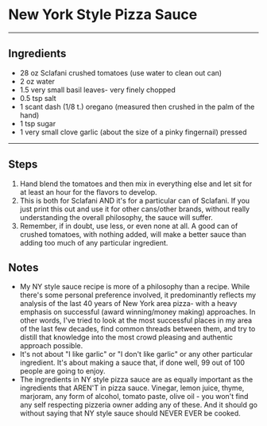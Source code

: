 # New York Style Pizza Sauce

---

## Ingredients

* 28 oz Sclafani crushed tomatoes (use water to clean out can)
* 2 oz water
* 1.5 very small basil leaves- very finely chopped
* 0.5 tsp salt
* 1 scant dash (1/8 t.) oregano (measured then crushed in the palm of the hand)
* 1 tsp sugar
* 1 very small clove garlic (about the size of a pinky fingernail) pressed


---

## Steps

1.  Hand blend the tomatoes and then mix in everything else and let sit for at least an hour for the flavors to develop.
2.  This is both for Sclafani AND it's for a particular can of Sclafani. If you just print this out and use it for other cans/other brands, without really understanding the overall philosophy, the sauce will suffer.
3.  Remember, if in doubt, use less, or even none at all. A good can of crushed tomatoes, with nothing added, will make a better sauce than adding too much of any particular ingredient.

## Notes

* My NY style sauce recipe is more of a philosophy than a recipe. While there's some personal preference involved, it predominantly reflects my analysis of the last 40 years of New York area pizza- with a heavy emphasis on successful (award winning/money making) approaches. In other words, I've tried to look at the most successful places in my area of the last few decades, find common threads between them, and try to distill that knowledge into the most crowd pleasing and authentic approach possible.
* It's not about "I like garlic" or "I don't like garlic" or any other particular ingredient. It's about making a sauce that, if done well, 99 out of 100 people are going to enjoy.
* The ingredients in NY style pizza sauce are as equally important as the ingredients that AREN'T in pizza sauce. Vinegar, lemon juice, thyme, marjoram, any form of alcohol, tomato paste, olive oil - you won't find any self respecting pizzeria owner adding any of these. And it should go without saying that NY style sauce should NEVER EVER be cooked.
